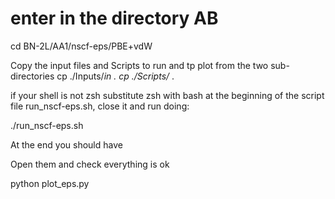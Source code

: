 # enter in the directory AB

cd BN-2L/AA1/nscf-eps/PBE+vdW

Copy the input files and Scripts to run and tp plot  from the two sub-directories
cp ./Inputs/*in .
cp ./Scripts/* .

if your shell is not zsh substitute zsh with bash at the beginning of the script file
run_nscf-eps.sh,  close it  and run doing:

./run_nscf-eps.sh

At the end you should have 

Open them and check everything is ok

python plot_eps.py
